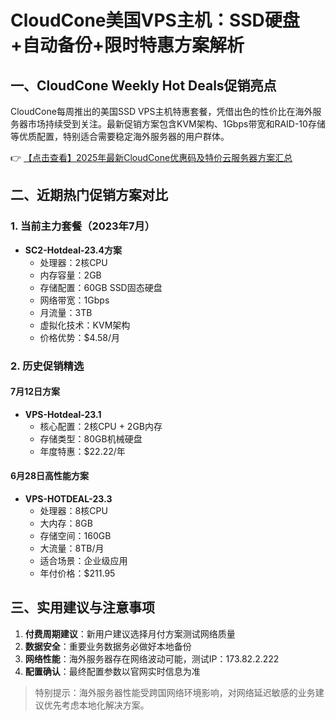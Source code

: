 # CloudCone美国VPS主机：SSD硬盘+自动备份+限时特惠方案解析

## 一、CloudCone Weekly Hot Deals促销亮点
CloudCone每周推出的美国SSD VPS主机特惠套餐，凭借出色的性价比在海外服务器市场持续受到关注。最新促销方案包含KVM架构、1Gbps带宽和RAID-10存储等优质配置，特别适合需要稳定海外服务器的用户群体。

👉 [【点击查看】2025年最新CloudCone优惠码及特价云服务器方案汇总](https://bit.ly/Cloudcone)

## 二、近期热门促销方案对比

### 1. 当前主力套餐（2023年7月）
- **SC2-Hotdeal-23.4方案**
  - 处理器：2核CPU
  - 内存容量：2GB
  - 存储配置：60GB SSD固态硬盘
  - 网络带宽：1Gbps
  - 月流量：3TB
  - 虚拟化技术：KVM架构
  - 价格优势：$4.58/月

### 2. 历史促销精选
#### 7月12日方案
- **VPS-Hotdeal-23.1**
  - 核心配置：2核CPU + 2GB内存
  - 存储类型：80GB机械硬盘
  - 年度特惠：$22.22/年

#### 6月28日高性能方案
- **VPS-HOTDEAL-23.3**
  - 处理器：8核CPU
  - 大内存：8GB
  - 存储空间：160GB
  - 大流量：8TB/月
  - 适合场景：企业级应用
  - 年付价格：$211.95

## 三、实用建议与注意事项
1. **付费周期建议**：新用户建议选择月付方案测试网络质量
2. **数据安全**：重要业务数据务必做好本地备份
3. **网络性能**：海外服务器存在网络波动可能，测试IP：173.82.2.222
4. **配置确认**：最终配置参数以官网实时信息为准

> 特别提示：海外服务器性能受跨国网络环境影响，对网络延迟敏感的业务建议优先考虑本地化解决方案。